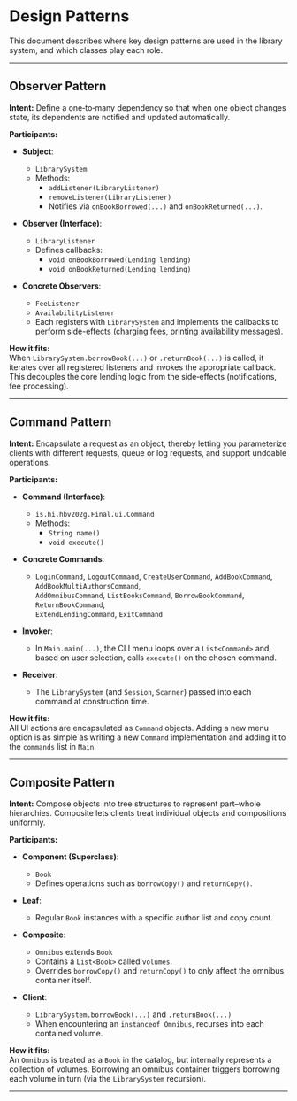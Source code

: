 # Design Patterns

This document describes where key design patterns are used in the library system, and which classes play each role.

---

## Observer Pattern

**Intent:** Define a one‐to‐many dependency so that when one object changes state, its dependents are notified and updated automatically.

**Participants:**

- **Subject**:

  - `LibrarySystem`
  - Methods:
    - `addListener(LibraryListener)`
    - `removeListener(LibraryListener)`
    - Notifies via `onBookBorrowed(...)` and `onBookReturned(...)`.

- **Observer (Interface)**:

  - `LibraryListener`
  - Defines callbacks:
    - `void onBookBorrowed(Lending lending)`
    - `void onBookReturned(Lending lending)`

- **Concrete Observers**:
  - `FeeListener`
  - `AvailabilityListener`
  - Each registers with `LibrarySystem` and implements the callbacks to perform side-effects (charging fees, printing availability messages).

**How it fits:**  
When `LibrarySystem.borrowBook(...)` or `.returnBook(...)` is called, it iterates over all registered listeners and invokes the appropriate callback. This decouples the core lending logic from the side‐effects (notifications, fee processing).

---

## Command Pattern

**Intent:** Encapsulate a request as an object, thereby letting you parameterize clients with different requests, queue or log requests, and support undoable operations.

**Participants:**

- **Command (Interface)**:

  - `is.hi.hbv202g.Final.ui.Command`
  - Methods:
    - `String name()`
    - `void execute()`

- **Concrete Commands**:

  - `LoginCommand`, `LogoutCommand`, `CreateUserCommand`, `AddBookCommand`, `AddBookMultiAuthorsCommand`,  
    `AddOmnibusCommand`, `ListBooksCommand`, `BorrowBookCommand`, `ReturnBookCommand`,  
    `ExtendLendingCommand`, `ExitCommand`

- **Invoker**:

  - In `Main.main(...)`, the CLI menu loops over a `List<Command>` and, based on user selection, calls `execute()` on the chosen command.

- **Receiver**:
  - The `LibrarySystem` (and `Session`, `Scanner`) passed into each command at construction time.

**How it fits:**  
All UI actions are encapsulated as `Command` objects. Adding a new menu option is as simple as writing a new `Command` implementation and adding it to the `commands` list in `Main`.

---

## Composite Pattern

**Intent:** Compose objects into tree structures to represent part–whole hierarchies. Composite lets clients treat individual objects and compositions uniformly.

**Participants:**

- **Component (Superclass)**:

  - `Book`
  - Defines operations such as `borrowCopy()` and `returnCopy()`.

- **Leaf**:

  - Regular `Book` instances with a specific author list and copy count.

- **Composite**:

  - `Omnibus` extends `Book`
  - Contains a `List<Book>` called `volumes`.
  - Overrides `borrowCopy()` and `returnCopy()` to only affect the omnibus container itself.

- **Client**:
  - `LibrarySystem.borrowBook(...)` and `.returnBook(...)`
  - When encountering an `instanceof Omnibus`, recurses into each contained volume.

**How it fits:**  
An `Omnibus` is treated as a `Book` in the catalog, but internally represents a collection of volumes. Borrowing an omnibus container triggers borrowing each volume in turn (via the `LibrarySystem` recursion).

---
